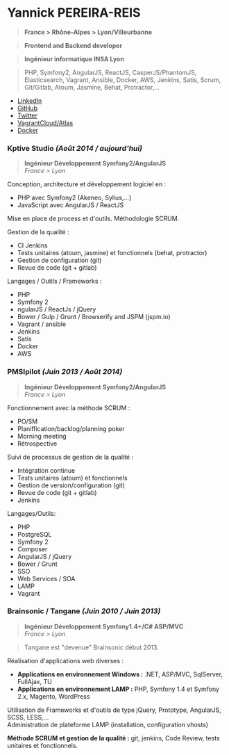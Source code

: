 # **Yannick PEREIRA-REIS**  
> **France > Rhône-Alpes > Lyon/Villeurbanne**

> **Frontend and Backend developer**  

> **Ingénieur informatique INSA Lyon**

> PHP, Symfony2, AngularJS, ReactJS, CasperJS/PhantomJS, Elasticsearch, Vagrant, Ansible, Docker, AWS, Jenkins, Satis, Scrum, Git/Gitlab, Atoum, Jasmine, Behat, Protractor,...

* [LinkedIn](https://fr.linkedin.com/in/yannickpereirareis)
* [GitHub](https://github.com/ypereirareis)
* [Twitter](https://twitter.com/yannickpr69)
* [VagrantCloud/Atlas](https://atlas.hashicorp.com/ypereirareis/boxes/debian-elasticsearch-amd64)
* [Docker](https://registry.hub.docker.com/u/ypereirareis/docker-elk-and-plugins/)

### Kptive Studio *(Août 2014 / aujourd'hui)*
> **Ingénieur Développement Symfony2/AngularJS**  
> *France > Lyon*

Conception, architecture et développement logiciel en :
* PHP avec Symfony2 (Akeneo, Sylius,...)
* JavaScript avec AngularJS / ReactJS

Mise en place de process et d'outils.
Méthodologie SCRUM.

Gestion de la qualité :
* CI Jenkins
* Tests unitaires (atoum, jasmine) et fonctionnels (behat, protractor)
* Gestion de configuration (git)
* Revue de code (git + gitlab)

Langages / Outils / Frameworks :
* PHP
* Symfony 2
* ngularJS / ReactJs / jQuery
* Bower / Gulp / Grunt / Browserify and JSPM (jspm.io)
* Vagrant / ansible
* Jenkins
* Satis
* Docker
* AWS

### PMSIpilot *(Juin 2013 / Août 2014)*
> **Ingénieur Développement Symfony2/AngularJS**  
> *France > Lyon*

Fonctionnement avec la méthode SCRUM :
- PO/SM
- Planiffication/backlog/planning poker
- Morning meeting
- Rétrospective

Suivi de processus de gestion de la qualité :
- Intégration continue
- Tests unitaires (atoum) et fonctionnels
- Gestion de version/configuration (git)
- Revue de code (git + gitlab)
- Jenkins

Langages/Outils:
- PHP
- PostgreSQL
- Symfony 2
- Composer
- AngularJS / jQuery
- Bower / Grunt
- SSO
- Web Services / SOA
- LAMP
- Vagrant

### Brainsonic / Tangane *(Juin 2010 / Juin 2013)*
> **Ingénieur Développement Symfony1.4+/C# ASP/MVC**  
> *France > Lyon*

> Tangane est "devenue" Brainsonic début 2013.  

Réalisation d'applications web diverses :
* **Applications en environnement Windows :** .NET, ASP/MVC, SqlServer, FullAjax, TU  
* **Applications en environnement LAMP :** PHP, Symfony 1.4 et Symfony 2.x, Magento, WordPress

Utilisation de Frameworks et d'outils de type jQuery, Prototype, AngularJS, SCSS, LESS,...  
Administration de plateforme LAMP (installation, configuration vhosts)

**Méthode SCRUM et gestion de la qualité :** git, jenkins, Code Review, tests unitaires et fonctionnels.

